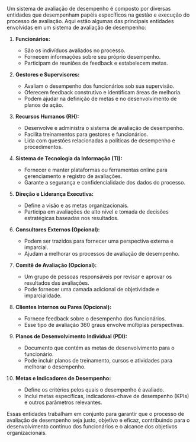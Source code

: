 Um sistema de avaliação de desempenho é composto por diversas entidades que desempenham papéis específicos na gestão e execução do processo de avaliação. Aqui estão algumas das principais entidades envolvidas em um sistema de avaliação de desempenho:

1. **Funcionários:**
   - São os indivíduos avaliados no processo.
   - Fornecem informações sobre seu próprio desempenho.
   - Participam de reuniões de feedback e estabelecem metas.

2. **Gestores e Supervisores:**
   - Avaliam o desempenho dos funcionários sob sua supervisão.
   - Oferecem feedback construtivo e identificam áreas de melhoria.
   - Podem ajudar na definição de metas e no desenvolvimento de planos de ação.

3. **Recursos Humanos (RH):**
   - Desenvolve e administra o sistema de avaliação de desempenho.
   - Facilita treinamentos para gestores e funcionários.
   - Lida com questões relacionadas a políticas de desempenho e procedimentos.

4. **Sistema de Tecnologia da Informação (TI):**
   - Fornecer e manter plataformas ou ferramentas online para gerenciamento e registro de avaliações.
   - Garante a segurança e confidencialidade dos dados do processo.

5. **Direção e Liderança Executiva:**
   - Define a visão e as metas organizacionais.
   - Participa em avaliações de alto nível e tomada de decisões estratégicas baseadas nos resultados.

6. **Consultores Externos (Opcional):**
   - Podem ser trazidos para fornecer uma perspectiva externa e imparcial.
   - Ajudam a melhorar os processos de avaliação de desempenho.

7. **Comitê de Avaliação (Opcional):**
   - Um grupo de pessoas responsáveis por revisar e aprovar os resultados das avaliações.
   - Pode fornecer uma camada adicional de objetividade e imparcialidade.

8. **Clientes Internos ou Pares (Opcional):**
   - Fornece feedback sobre o desempenho dos funcionários.
   - Esse tipo de avaliação 360 graus envolve múltiplas perspectivas.

9. **Planos de Desenvolvimento Individual (PDI):**
   - Documento que contém as metas de desenvolvimento para o funcionário.
   - Pode incluir planos de treinamento, cursos e atividades para melhorar o desempenho.

10. **Metas e Indicadores de Desempenho:**
    - Define os critérios pelos quais o desempenho é avaliado.
    - Inclui metas específicas, indicadores-chave de desempenho (KPIs) e outros parâmetros relevantes.

Essas entidades trabalham em conjunto para garantir que o processo de avaliação de desempenho seja justo, objetivo e eficaz, contribuindo para o desenvolvimento contínuo dos funcionários e o alcance dos objetivos organizacionais.





